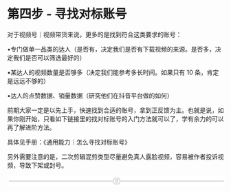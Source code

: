 # 第四步 - 寻找对标账号

对于视频号｜视频带货来说，更多的是找到符合这类要求的账号：

•专门做单一品类的达人（是否有，决定我们是否有下载视频的来源。是否多，决定我们是否可以筛选最好的）

•某达人的视频数量是否够多（决定我们能参考多长时间。如果只有 10 条，肯定是远远不够的）

•达人的点赞数据、销量数据（研究他们在抖音平台做的如何）

前期大家一定是以先上手，快速找到合适的账号，拿到正反馈为主。也就是说，如果你刚开始，只看如下链接里的找对标账号的入门方法就可以了，学有余力的可以再了解进阶方法。

具体见手册：《通用能力｜怎么寻找对标账号》

另外需要注意的是，二次剪辑混剪类型尽量避免真人露脸视频，容易被作者投诉视频，导致下架或封号。

![](img/17e0fea4171638e1d00971eb89f9e53d.png)